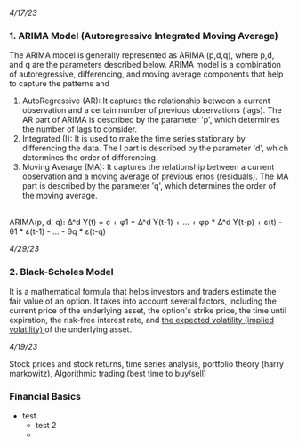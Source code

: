 *4/17/23*
### 1. ARIMA Model (Autoregressive Integrated Moving Average) <br>
The ARIMA model is generally represented as ARIMA (p,d,q), where p,d, and q are the parameters described below. ARIMA model is a combination of autoregressive, differencing, and moving average components that help to capture the patterns and 
1. AutoRegressive (AR): It captures the relationship between a current observation and a certain number of previous observations (lags). The AR part of ARIMA is described by the parameter 'p', which determines the number of lags to consider.
2. Integrated (I): It is used to make the time series stationary by differencing the data. The I part is described by the parameter 'd', which determines the order of differencing.
3. Moving Average (MA): It captures the relationship between a current observation and a moving average of previous erros (residuals). The MA part is described by the parameter 'q', which determines the order of the moving average. <br> <br>

ARIMA(p, d, q): Δ^d Y(t) = c + φ1 * Δ^d Y(t-1) + ... + φp * Δ^d Y(t-p) + ε(t) - θ1 * ε(t-1) - ... - θq * ε(t-q)

*4/29/23*
### 2. Black-Scholes Model <br>
It is a mathematical formula that helps investors and traders estimate the fair value of an option. It takes into account several factors, including the current price of the underlying asset, the option's strike price, the time until expiration, the risk-free interest rate, and <ins> the expected volatility (implied volatility) </ins> of the underlying asset.  

*4/19/23*

Stock prices and stock returns, time series analysis, portfolio theory (harry markowitz), Algorithmic trading (best time to buy/sell) <br>

### Financial Basics
* test <br>
  - test 2
  - 

